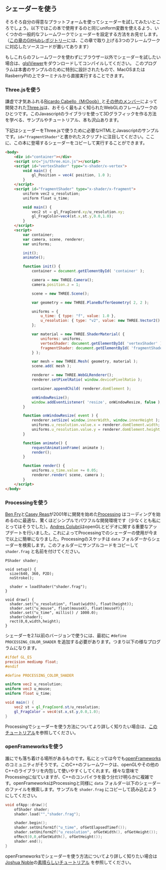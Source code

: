## シェーダーを使う

そろそろ自分の得意なプラットフォームを使ってシェーダーを試してみたいところでしょう。以下ではこの本で使用するのと同じuniform変数を使えるよう、いくつかの一般的なフレームワークでシェーダーを設定する方法をお見せします。（[この章のGitHubレポジトリー](https://github.com/patriciogonzalezvivo/thebookofshaders/tree/master/04)には、この章で取り上げる3つのフレームワークに対応したソースコードが置いてあります）


もしこれらのフレームワークを使わずにブラウザー以外でシェーダーを試したい場合は、[glslViewer](https://github.com/patriciogonzalezvivo/glslViewer)をダウンロードしてコンパイルしてください。
このプログラムは本書のサンプルのために特別に設計されたもので、MacOSまたはRasberryPIの上でターミナルから直接実行することできます。

### **Three.js**を使う

謙虚で才気あふれる[Ricardo Cabello（MrDoob）](https://twitter.com/mrdoob)と[その他のメンバー](https://github.com/mrdoob/three.js/graphs/contributors)によって開発された[Three.js](http://threejs.org/)は、おそらく最もよく知られたWebGLのフレームワークのひとつです。このJavascriptのライブラリを使って3Dグラフィックを作る方法を学べる、サンプルやチュートリアル、本も沢山あります。

下記はシェーダーをThree.jsで使うために必要なHTMLとJavascriptのサンプルです。```id="fragmentShader"```と書かれたスクリプトに注目してください。ここに、この本に登場するシェーダーをコピーして実行することができます。

```html
<body>
    <div id="container"></div>
    <script src="js/three.min.js"></script>
    <script id="vertexShader" type="x-shader/x-vertex">
        void main() {
            gl_Position = vec4( position, 1.0 );
        }
    </script>
    <script id="fragmentShader" type="x-shader/x-fragment">
        uniform vec2 u_resolution;
        uniform float u_time;

        void main() {
            vec2 st = gl_FragCoord.xy/u_resolution.xy;
            gl_FragColor=vec4(st.x,st.y,0.0,1.0);
        }
    </script>
    <script>
        var container;
        var camera, scene, renderer;
        var uniforms;

        init();
        animate();

        function init() {
            container = document.getElementById( 'container' );

            camera = new THREE.Camera();
            camera.position.z = 1;

            scene = new THREE.Scene();

            var geometry = new THREE.PlaneBufferGeometry( 2, 2 );

            uniforms = {
                u_time: { type: "f", value: 1.0 },
                u_resolution: { type: "v2", value: new THREE.Vector2() }
            };

            var material = new THREE.ShaderMaterial( {
                uniforms: uniforms,
                vertexShader: document.getElementById( 'vertexShader' ).textContent,
                fragmentShader: document.getElementById( 'fragmentShader' ).textContent
            } );

            var mesh = new THREE.Mesh( geometry, material );
            scene.add( mesh );

            renderer = new THREE.WebGLRenderer();
            renderer.setPixelRatio( window.devicePixelRatio );

            container.appendChild( renderer.domElement );

            onWindowResize();
            window.addEventListener( 'resize', onWindowResize, false );
        }

        function onWindowResize( event ) {
            renderer.setSize( window.innerWidth, window.innerHeight );
            uniforms.u_resolution.value.x = renderer.domElement.width;
            uniforms.u_resolution.value.y = renderer.domElement.height;
        }

        function animate() {
            requestAnimationFrame( animate );
            render();
        }

        function render() {
            uniforms.u_time.value += 0.05;
            renderer.render( scene, camera );
        }
    </script>
</body>
```

### **Processing**を使う

[Ben Fry](http://benfry.com/)と[Casey Reas](http://reas.com/)が2001年に開発を始めた[Processing](https://processing.org/) はコーディングを始めるのに最適な、驚くほどシンプルでパワフルな開発環境です（少なくとも私にとってはそうでした）。[Andres Colubri](https://codeanticode.wordpress.com/)はopenGLとビデオに関する重要なアップデートを行いました。これによってProcessingでのシェーダーの使用が今まで以上に簡単になりました。Processingのスケッチは ```data``` フォルダーからシェーダーを検索します。このフォルダーにサンプルコードをコピーして ```shader.frag``` と名前を付けてください。

```processing
PShader shader;

void setup() {
  size(640, 360, P2D);
  noStroke();

  shader = loadShader("shader.frag");
}

void draw() {
  shader.set("u_resolution", float(width), float(height));
  shader.set("u_mouse", float(mouseX), float(mouseY));
  shader.set("u_time", millis() / 1000.0);
  shader(shader);
  rect(0,0,width,height);
}
```

シェーダーを2.1以前のバージョンで使うには、最初に ```#define PROCESSING_COLOR_SHADER``` を追加する必要があります。つまり以下の様なプログラムになります。

```glsl
#ifdef GL_ES
precision mediump float;
#endif

#define PROCESSING_COLOR_SHADER

uniform vec2 u_resolution;
uniform vec3 u_mouse;
uniform float u_time;

void main() {
    vec2 st = gl_FragCoord.st/u_resolution;
    gl_FragColor = vec4(st.x,st.y,0.0,1.0);
}
```

Processingでシェーダーを使う方法についてより詳しく知りたい場合は、[このチュートリアル](https://processing.org/tutorials/pshader/)を参照してください。

### **openFrameworks**を使う

誰にでも落ち着ける場所があるものです。私にとっては今でも[openFrameworks](http://openframeworks.cc/)のコミュニティがそうです。このC++のフレームワークは、openGLやその他のC++のライブラリを内包して使いやすくしてくれます。様々な意味でProcessingに似ていますが、C++のコンパイラを扱う分だけ明らかに複雑です。openFrameworksはProcessingと同様に ```data``` フォルダー以下のシェーダーのファイルを検索します。サンプルを ```shader.frag``` にコピーして読み込むようにしてください。

```cpp
void ofApp::draw(){
    ofShader shader;
    shader.load("","shader.frag");

    shader.begin();
    shader.setUniform1f("u_time", ofGetElapsedTimef());
    shader.setUniform2f("u_resolution", ofGetWidth(), ofGetHeight());
    ofRect(0,0,ofGetWidth(), ofGetHeight());
    shader.end();
}
```

openFrameworksでシェーダーを使う方法についてより詳しく知りたい場合は[Joshua Noble](http://openframeworks.cc/ofBook/chapters/shaders.html)の[素晴らしいチュートリアル](http://openframeworks.cc/tutorials/graphics/shaders.html) を参照してください。
